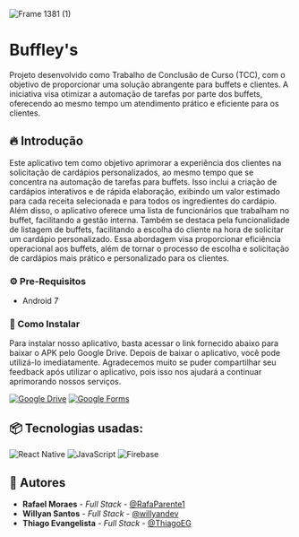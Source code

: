 ![Frame 1381 (1)](https://github.com/ThiagoEG/Buffley-s/assets/95055952/dcb5cc15-14ed-4171-9dd2-18df08569041)

# Buffley's 

Projeto desenvolvido como Trabalho de Conclusão de Curso (TCC), com o objetivo de proporcionar uma solução abrangente para buffets e clientes. A iniciativa visa otimizar a automação de tarefas por parte dos buffets, oferecendo ao mesmo tempo um atendimento prático e eficiente para os clientes.

## 🔥 Introdução

Este aplicativo tem como objetivo aprimorar a experiência dos clientes na solicitação de cardápios personalizados, ao mesmo tempo que se concentra na automação de tarefas para buffets. Isso inclui a criação de cardápios interativos e de rápida elaboração, exibindo um valor estimado para cada receita selecionada e para todos os ingredientes do cardápio. Além disso, o aplicativo oferece uma lista de funcionários que trabalham no buffet, facilitando a gestão interna. Também se destaca pela funcionalidade de listagem de buffets, facilitando a escolha do cliente na hora de solicitar um cardápio personalizado. Essa abordagem visa proporcionar eficiência operacional aos buffets, além de tornar o processo de escolha e solicitação de cardápios mais prático e personalizado para os clientes.

### ⚙️ Pre-Requisitos 

* Android 7

### 🔨 Como Instalar

Para instalar nosso aplicativo, basta acessar o link fornecido abaixo para baixar o APK pelo Google Drive. Depois de baixar o aplicativo, você pode utilizá-lo imediatamente. Agradecemos muito se puder compartilhar seu feedback após utilizar o aplicativo, pois isso nos ajudará a continuar aprimorando nossos serviços.

[![Google Drive](https://img.shields.io/badge/Google%20Drive-4285F4?style=for-the-badge&logo=googledrive&logoColor=white)](https://bit.ly/490yhpj)
[![Google Forms](https://img.shields.io/badge/Google%20Forms-4285F4?style=for-the-badge&logo=googleforms&logoColor=white&color=4285F4)](https://bit.ly/471uwPu)

## 📦 Tecnologias usadas:

![React Native](https://img.shields.io/badge/react_native-%2320232a.svg?style=for-the-badge&logo=react&logoColor=%2361DAFB)
![JavaScript](https://img.shields.io/badge/javascript-%23323330.svg?style=for-the-badge&logo=javascript&logoColor=%23F7DF1E)
![Firebase](https://img.shields.io/badge/Firebase-039BE5?style=for-the-badge&logo=Firebase&logoColor=white)

## 👷 Autores

* **Rafael Moraes** - *Full Stack* - [@RafaParente1](https://github.com/RafaParente1)
* **Willyan Santos** - *Full Stack* - [@willyandev](https://github.com/willyandev)
* **Thiago Evangelista** - *Full Stack* - [@ThiagoEG](https://github.com/ThiagoEG)
